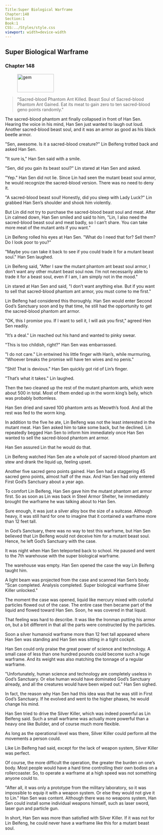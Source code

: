 ```yaml
---
Title:Super Biological Warframe
Chapter:148
Section:1
Book:1
CSS:../Styles/style.css
viewport: width=device-width
---
```


## Super Biological Warframe
### Chapter 148

<figure>
	<img src="../Images/gem.gif" alt="gem" id="gem" width="120" height="60" />
</figure>




> "Sacred-blood Phantom Ant Killed. Beast Soul of Sacred-blood Phantom Ant Gained. Eat its meat to gain zero to ten sacred-blood geno points randomly."

The sacred-blood phantom ant finally collapsed in front of Han Sen. Hearing the voice in his mind, Han Sen just wanted to laugh out loud. Another sacred-blood beast soul, and it was an armor as good as his black beetle armor.

"Sen, awesome. Is it a sacred-blood creature?" Lin Beifeng trotted back and asked Han Sen.

"It sure is," Han Sen said with a smile.

"Sen, did you gain its beast soul?" Lin stared at Han Sen and asked.

"Yep." Han Sen did not lie. Since Lin had seen the mutant beast soul armor, he would recognize the sacred-blood version. There was no need to deny it.

"A sacred-blood beast soul! Honestly, did you sleep with Lady Luck?" Lin grabbed Han Sen’s shoulder and shook him violently.

But Lin did not try to purchase the sacred-blood beast soul and meat. After Lin calmed down, Han Sen smiled and said to him, "Lin, I also need the sacred-blood beast soul and meat badly, so I can’t share. You can take more meat of the mutant ants if you want."

Lin Beifeng rolled his eyes at Han Sen. "What do I need that for? Sell them? Do I look poor to you?"

"Maybe you can take it back to see if you could trade it for a mutant beast soul." Han Sen laughed.

Lin Beifeng said, "After I saw the mutant phantom ant beast soul armor, I don’t want any other mutant beast soul now. I’m not necessarily able to trade it for a beast soul, even if I am, I am simply not in the mood."

Lin stared at Han Sen and said, "I don’t want anything else. But if you want to sell that sacred-blood phantom ant armor, you must come to me first."

Lin Beifeng had considered this thoroughly. Han Sen would enter Second God’s Sanctuary soon and by that time, he still had the opportunity to get the sacred-blood phantom ant armor.

"OK, this I promise you. If I want to sell it, I will ask you first," agreed Hen Sen readily.

"It’s a deal." Lin reached out his hand and wanted to pinky swear.

"This is too childish, right?" Han Sen was embarrassed.

"I do not care." Lin entwined his little finger with Han’s, while murmuring, "Whoever breaks the promise will have ten wives and no penis."

"Shit! That is devious." Han Sen quickly got rid of Lin’s finger.

"That’s what it takes." Lin laughed.

Then the two cleaned up the rest of the mutant phantom ants, which were about 500 in total. Most of them ended up in the worm king’s belly, which was probably bottomless.

Han Sen dried and saved 100 phantom ants as Meowth’s food. And all the rest was fed to the worm king.

In addition to the five he ate, Lin Beifeng was not the least interested in the mutant meat. Han Sen asked him to take some back, but he declined. Lin repeatedly begged Han Sen to inform him immediately once Han Sen wanted to sell the sacred-blood phantom ant armor.

Han Sen assured Lin that he would do that.

Lin Beifeng watched Han Sen ate a whole pot of sacred-blood phantom ant stew and drank the liquid up, feeling upset.

Another five sacred geno points gained. Han Sen had a staggering 45 sacred geno points, almost half of the max. And Han Sen had only entered First God’s Sanctuary about a year ago.

To comfort Lin Beifeng, Han Sen gave him the mutant phantom ant armor first. So as soon as Lin was back in Steel Armor Shelter, he immediately brought the warframe he was talking about to Han Sen.

Sure enough, it was just a silver alloy box the size of a suitcase. Although heavy, it was still hard for one to imagine that it contained a warframe more than 12 feet tall.

In God’s Sanctuary, there was no way to test this warframe, but Han Sen believed that Lin Beifeng would not deceive him for a mutant beast soul. Hence, he left God’s Sanctuary with the case.

It was night when Han Sen teleported back to school. He paused and went to the 7th warehouse with the super biological warframe.

The warehouse was empty. Han Sen opened the case the way Lin Beifeng taught him.

A light beam was projected from the case and scanned Han Sen’s body. "Scan completed. Analysis completed. Super biological warframe Silver Killer unlocked."

The moment the case was opened, liquid like mercury mixed with colorful particles flowed out of the case. The entire case then became part of the liquid and flowed toward Han Sen. Soon, he was covered in that liquid.

That feeling was hard to describe. It was like the Ironman putting his armor on, but a bit different in that all the parts were constructed by the particles.

Soon a silver humanoid warframe more than 12 feet tall appeared where Han Sen was standing and Han Sen was sitting in a tight cockpit.

Han Sen could only praise the great power of science and technology. A small case of less than one hundred pounds could become such a huge warframe. And its weight was also matching the tonnage of a regular warframe.

"Unfortunately, human science and technology are completely useless in God’s Sanctuary. Or else human would have dominated God’s Sanctuary already, and all the creatures would have been wiped out." Han Sen sighed.

In fact, the reason why Han Sen had this idea was that he was still in First God’s Sanctuary. If he evolved and went to the higher phases, he would change his mind.

Han Sen tried to drive the Silver Killer, which was indeed powerful as Lin Beifeng said. Such a small warframe was actually more powerful than a heavy one like Builder, and of course much more flexible.

As long as the operational level was there, Silver Killer could perform all the movements a person could.

Like Lin Beifeng had said, except for the lack of weapon system, Silver Killer was perfect.

Of course, the more difficult the operation, the greater the burden on one’s body. Most people would have a hard time controlling their own bodies on a rollercoaster. So, to operate a warframe at a high speed was not something anyone could to.

"After all, it was only a prototype from the military laboratory, so it was impossible to equip it with a weapon system. Or else they would not give it to Lin." Han Sen was content. Although there was no weapons system, Han Sen could install some individual weapons himself, such as laser sword, laser gun and particle gun.

In short, Han Sen was more than satisfied with Silver Killer. If it was not for Lin Beifeng, he could never have a warframe like this for a mutant beast soul.